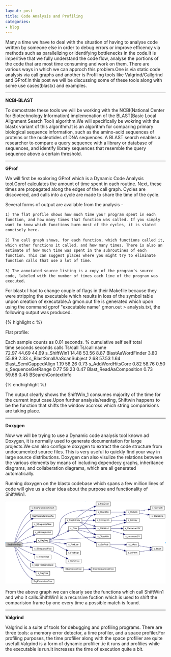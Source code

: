 ```yaml
---
layout: post
title: Code Analysis and Profiling
categories:
- blog
---
```


Many a time we have to deal with the situation of having to analyse code written by someone else in order to debug errors or improve efficency via methods such as parallelizing or identifying bottlenecks in the code.It is imperitive that we fully understand the code flow, analyse the portions of the code that are most time consuming and work on them.
There are various ways in which we can approch this problem.One is via static code analysis via call graphs and another is Profiling tools like Valgrind/Callgrind and GProf.In this post we will be discussing some of these tools along with some use cases(blastx) and examples.

---

**NCBI-BLAST**

To demostrate these tools we will be working with the NCBI(National Center for Biotechnology Information) implemenation of the BLAST(Basic Local Alignment Search Tool) algorithm.We will specifically be wokring with the blastx variant of this algorithm.It is an algorithm for comparing primary biological sequence information, such as the amino-acid sequences of proteins or the nucleotides of DNA sequences. A BLAST search enables a researcher to compare a query sequence with a library or database of sequences, and identify library sequences that resemble the query sequence above a certain threshold.

---

**GProf**

We will first be exploring GProf which is a Dynamic Code Analysis tool.Gprof calculates the amount of time spent in each routine. Next, these times are propagated along the edges of the call graph. Cycles are discovered, and calls into a cycle are made to share the time of the cycle.

Several forms of output are available from the analysis -

	1) The flat profile shows how much time your program spent in each function, and how many times that function was called. If you simply want to know which functions burn most of the cycles, it is stated concisely here.

	2) The call graph shows, for each function, which functions called it, which other functions it called, and how many times. There is also an estimate of how much time was spent in the subroutines of each function. This can suggest places where you might try to eliminate function calls that use a lot of time.

	3) The annotated source listing is a copy of the program’s source code, labeled with the number of times each line of the program was executed.

For blastx I had to change couple of flags in their Makefile because they were stripping the executable which results in loss of the symbol table unpon creation of executable.A gmon.out file is generated which upon using the command gprof "executable name" gmon.out > analysis.txt, the following output was produced.

{% highlight c %}

Flat profile:

Each sample counts as 0.01 seconds.
  %   cumulative   self              self     total           
 time   seconds   seconds    calls  Ts/call  Ts/call  name    
 72.97     44.69    44.69                             s_ShiftWin1
 14.48     53.56     8.87                             BlastAaWordFinder
  3.80     55.89     2.33                             s_BlastSmallAaScanSubject
  2.68     57.53     1.64                             Blast_SemiGappedAlign
  1.19     58.26     0.73                             s_AddWordHitsCore
  0.82     58.76     0.50                             s_SequenceGetRange
  0.77     59.23     0.47                             Blast_ReadAaComposition
  0.73     59.68     0.45                             BSearchContextInfo

{% endhighlight %}

The output clearly shows the ShiftWin_1 consumes majority of the time for the current input case.Upon further analysis/reading, Shiftwin happens to be the function that shifts the window accross which string comparisions are taking place.

---

**Doxygen**

Now we will be trying to use a Dynamic code analysis tool known ad Doxygen, it is normally used to generate documentation for large projects.We can also configure doxygen to extract the code structure from undocumented source files. This is very useful to quickly find your way in large source distributions. Doxygen can also visulize the relations between the various elements by means of including dependecy graphs, inheritance diagrams, and collaberation diagrams, which are all generated automatically.

Running doxygen on the blastx codebase which spans a few million lines of code will give us a clear idea about the purpose and functionality of ShiftWin1.

![Call graph](/assets/shiftwin.png)



From the above graph we can clearly see the functions which call ShiftWin1 and who it calls.ShiftWin1 is a recursive fuction which is used to shift the comparision frame by one every time a possible match is found.

---

**Valgrind**

Valgrind is a suite of tools for debugging and profiling programs. There are three tools: a memory error detector, a time profiler, and a space profiler.For profiling purposes, the time profilier along with the space profilier are quite usefull.Valgrind is a form of dynamic profilier .ie it runs and profilies while the executable is run.It increases the time of execution quite a bit.



